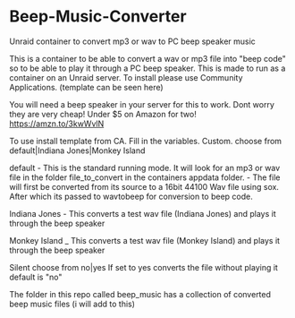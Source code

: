 # Beep-Music-Converter
Unraid container to convert mp3 or wav to PC beep speaker music

This is a container to be able to convert a wav or mp3 file into "beep code" so to be able to play it through a PC beep speaker.
This is made to run as a container on an Unraid server. To install please use Community Applications. (template can be seen here)

You will need a beep speaker in your server for this to work. Dont worry they are very cheap! Under $5 on Amazon for two! https://amzn.to/3kwWvlN

To use install template from CA. Fill in the variables.
Custom.  choose from  default|Indiana Jones|Monkey Island

default        - This is the standard running mode. It will look for an mp3 or wav file in the folder file_to_convert in the containers appdata folder.
               - The file will first be converted from its source to a 16bit 44100  Wav file using sox. After which its passed to wavtobeep for conversion to beep code.
        
Indiana Jones  - This converts a test wav file (Indiana Jones) and plays it through the beep speaker

Monkey Island  _ This converts a test wav file (Monkey Island) and plays it through the beep speaker

Silent     choose from  no|yes
           If set to yes converts the file without playing it
           default is "no"
           
The folder in this repo called beep_music has a collection of converted beep music files (i will add to this)
